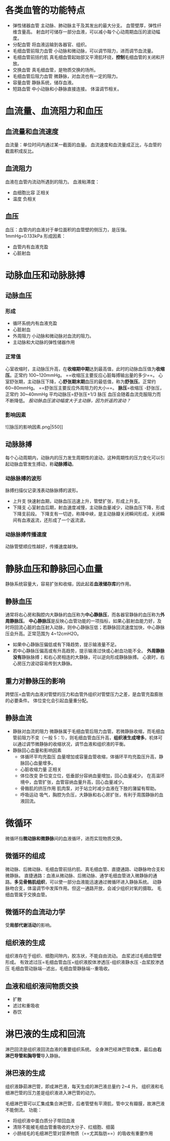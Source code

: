 # 各类血管的功能特点
- 弹性储器血管
  主动脉、肺动脉主干及其发出的最大分支。
  血管壁厚，弹性纤维含量高。
  射血时可储存一部分血液，可以减小每个心动周期血压的波动幅度。
- 分配血管
  将血液运输到各器官、组织。
- 毛细血管前阻力血管
  小动脉和微动脉，可以调节阻力，进而调节血流量。
- 毛细血管前括约肌
  真毛细血管起始部又平滑肌环绕，**控制**毛细血管的关闭和开放。
- 交换血管
  真毛细血管，是物质交换的场所。
- 毛细血管后阻力血管
  微静脉，对血流也有一定的阻力。
- 容量血管
  静脉系统，储存血液。
- 短路血管
  中小动脉和小静脉直接连接。
  体温调节相关。
# 血流量、血流阻力和血压
## 血流量和血流速度
血流量：单位时间内通过某一截面的血量。
血流速度和血流量成正比，与血管的截面积成反比。
## 血流阻力
血液在血管内流动所遇到的阻力。
血液粘滞度：
- 血细胞比容
  正相关
- 温度
  负相关
## 血压
血压：血管内的血液对于单位面积的血管壁的侧压力，是压强。
1mmHg=0.133kPa
形成因素：
- 血管内有血液充盈
- 心脏射血
# 动脉血压和动脉脉搏
## 动脉血压
### 形成
- 循环系统内有血液充盈
- 心脏射血
- 外周阻力
  小动脉和微动脉对血流的阻力。
- 主动脉和大动脉的弹性储器作用
### 正常值
心室收缩时，主动脉压升高，在**收缩期中期**达到最高值，此时的动脉血压值为**收缩压**。正常约 100~120mmHg。
==收缩压主要反应心脏每搏输出量的多少==。
心室舒张期，主动脉压下降，心**舒张期末期**血压的最低值，称为**舒张压**。正常约 60~80mmHg。
==舒张压主要反应外周阻力的大小==。
**脉压**=收缩压 -舒张压，正常约 30~40mmHg
平均动脉压=舒张压+1/3 脉压
血压会随着血流克服阻力而不断降低。
*股动脉血压波动幅度大于主动脉，因为折返的波动？*
### 影响因素
![[脉压的影响因素.png|550]]
## 动脉脉搏
每个心动周期内，动脉内的压力发生周期性的波动，这种周期性的压力变化可以引起动脉血管发生搏动，称**动脉搏动**。
### 动脉脉搏的波形
脉搏扫描仪记录浅表动脉脉搏的波形。
- 上升支
  快速射血期，动脉血压迅速上升，管壁扩张，形成上升支。
- 下降支
  心室射血后期，射血速度减慢，主动脉血量减少，动脉血压下降，形成下降支前段。
  下降支有一切迹，称降中峡，是主动脉瓣关闭瞬间形成，关闭瞬间有血液返流，还形成了一个返流波。
### 动脉脉搏传播速度
动脉管壁顺应性越好，传播速度越快。
# 静脉血压和静脉回心血量
静脉系统容量大，容易扩张和收缩，因此起着**血液储存库**的作用。
## 静脉血压
通常将右心房和胸腔内大静脉的血压称为**中心静脉压**，而各器官静脉的血压称为**外周静脉压**。
**中心静脉压**是反映心血管功能的一项指标，如果心脏射血能力好，及时将回流心脏的血压射入动脉，则中心静脉压低；若静脉回流速度加快，中心静脉压会升高。正常范围为 4~12cmH2O。
- 如果中心静脉压偏低或有下降趋势，提示输液量不足。
- 若中心静脉压偏高或有升高趋势，提示输液过快或心射血功能不全。
**外周静脉没有**静脉脉搏；和右心房相连的大静脉，可以逆向形成静脉脉搏。
心衰时，右心房压力波动容易传到大静脉。
## 重力对静脉压的影响
跨壁压=血管内血液对管壁的压力和血管外组织对管壁压力之差，是血管充盈膨胀的必要条件。
体位变化会引起血量重分配。
## 静脉血流
- 静脉对血流的阻力
  微静脉属于毛细血管后阻力血管。若微静脉收缩，而毛细血管前阻力不变（一般 5：1），则毛细血管血压升高，**组织液生成增多**。机体可以通过调节微静脉的收缩状况，调节血液和组织液的平衡。
- 静脉回心血量和影响因素
	 - 体循环平均充盈压
	   血量增加或容量血管收缩，体循环平均充盈压升高，静脉回心血量增多。
	 - 心脏收缩力量
	   正相关
	 - 体位改变
	   卧位变立位，低垂部分容纳血量增加，回心血量减少。
	   在高温环境中，血管扩张，血管容纳血量升高，回心血量减少。
	 - 骨骼肌的挤压作用
	   肌肉泵，对于站立时减少血液在下肢的潴留有帮助。
	 - 呼吸运动
	   吸气，胸腔为负压，大静脉和右心房扩张，有利于周围静脉的血液回流。
# 微循环
微循环指**微动脉和微静脉**间的血液循环，进而实现物质交换。
## 微循环的组成
微动脉、后微动脉、毛细血管前括约肌、真毛细血管、直捷通路、动静脉吻合支和微静脉。
直捷通路：血液从微动脉、后微动脉、通学毛细血管进入微静脉的通路。**多见骨骼肌组织**，可以使一部分血液能迅速通过微循环进入静脉系统。
动静脉吻合支，体温调节中发挥作用。但这一通路开放，会减少组织对氧的摄取。
毛细血管属于交换血管。
## 微循环的血流动力学
受**局部代谢活动**的影响。
## 组织液的生成
组织液存在于组织、细胞间隙内，胶冻状，不能自由流动。
血浆滤过毛细血管壁形成。
有效滤过压=毛细血管血压+组织液胶体渗透压-组织液静水压 -血浆胶渗透压
毛细血管动脉端--滤出，毛细血管静脉端--重吸收。
## 血液和组织液间物质交换
- 扩散
- 滤过和重吸收
- 吞饮
# 淋巴液的生成和回流
淋巴回流是组织液回流血液的重要组织系统。
全身淋巴经淋巴管收集，最后由**右淋巴导管和胸导管**导入静脉。
## 淋巴液的生成
组织液静茹淋巴管，即成淋巴液，每天生成的淋巴液总量约 2~4 升。
组织液和毛细淋巴管的压力差是组织液进入淋巴管的动力。

毛细淋巴管可以汇集成集合淋巴管，后者管壁有平滑肌，管中又有瓣膜，故淋巴液不能倒流。
功能：
- 将组织液中蛋白质分子带回血液
- 清除不能被毛细血管重吸收的大分子、红细胞、细菌
- 小肠绒毛的毛细淋巴管对营养物质（==尤其脂肪==）的吸收有重要作用